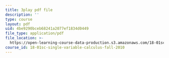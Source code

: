 ```yaml
---
title: 3play pdf file
description: ''
type: course
layout: pdf
uid: 4be9290bceb68241a2077ef1834d0449
file_type: application/pdf
file_location: >-
  https://open-learning-course-data-production.s3.amazonaws.com/18-01sc-single-variable-calculus-fall-2010/4be9290bceb68241a2077ef1834d0449_er_tQOBgo-I.pdf
course_id: 18-01sc-single-variable-calculus-fall-2010
---
```

